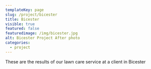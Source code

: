 ```yaml
---
templateKey: page
slug: /project/bicester
title: Bicester
visible: true
featured: false
featuredimage: /img/bicester.jpg
alt: Bicester Project After photo
categories:
  - project
---
```


These are the results of our lawn care service at a client in Bicester
